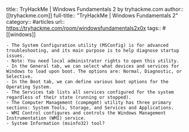 title:: TryHackMe | Windows Fundamentals 2 by tryhackme.com
author:: [[tryhackme.com]]
full-title:: "TryHackMe | Windows Fundamentals 2"
category:: #articles
url:: https://tryhackme.com/room/windowsfundamentals2x0x
tags:: #[[windows]]

	- The System Configuration utility (MSConfig) is for advanced troubleshooting, and its main purpose is to help diagnose startup issues.
	- Note: You need local administrator rights to open this utility.
	- In the General tab, we can select what devices and services for Windows to load upon boot. The options are: Normal, Diagnostic, or Selective.
	- In the Boot tab, we can define various boot options for the Operating System.
	- The Services tab lists all services configured for the system regardless of their state (running or stopped).
	- The Computer Management (compmgmt) utility has three primary sections: System Tools, Storage, and Services and Applications.
	- WMI Control configures and controls the Windows Management Instrumentation (WMI) service.
	- System Information (msinfo32) tool?